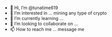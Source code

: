 - 👋 Hi, I’m @tunatime619
- 👀 I’m interested in ... mining any type of crypto 
- 🌱 I’m currently learning ...
- 💞️ I’m looking to collaborate on ...
- 📫 How to reach me ... message me 

<!---
tunatime619/tunatime619 is a ✨ special ✨ repository because its `README.md` (this file) appears on your GitHub profile.
You can click the Preview link to take a look at your changes.
--->
